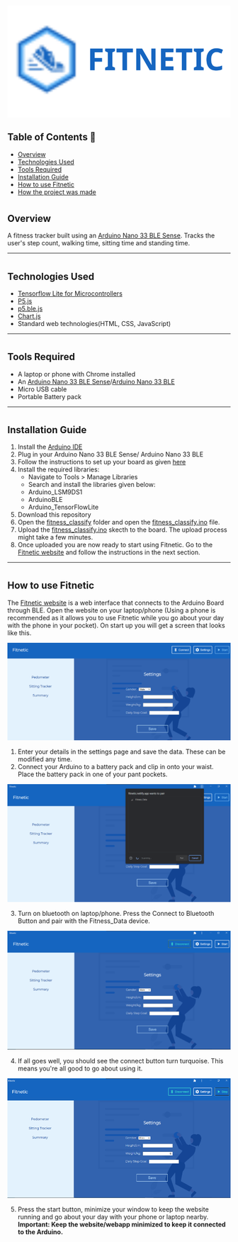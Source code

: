 ![Fitnetic logo](/images/logo.svg)

## Table of Contents 📘
* [Overview](#overview)
* [Technologies Used](#tech)
* [Tools Required](#tools)
* [Installation Guide](#install)
* [How to use Fitnetic](#using)
* [How the project was made](#how)

# <a name="overview"></a>
## Overview

A fitness tracker built using an [Arduino Nano 33 BLE Sense](https://store.arduino.cc/usa/nano-33-ble-sense). Tracks the user's step count, walking time, sitting time and standing time.

----

# <a name="tech"></a>
## Technologies Used

* [Tensorflow Lite for Microcontrollers](https://www.tensorflow.org/lite/microcontrollers)
* [P5.js](https://p5js.org/)
* [p5.ble.js](https://itpnyu.github.io/p5ble-website/)
* [Chart.js](https://www.chartjs.org/)
* Standard web technologies(HTML, CSS, JavaScript)

----

# <a name="tools"></a>
## Tools Required

* A laptop or phone with Chrome installed
* An [Arduino Nano 33 BLE Sense](https://store.arduino.cc/usa/nano-33-ble-sense)/[Arduino Nano 33 BLE](https://store.arduino.cc/usa/nano-33-ble)
* Micro USB cable
* Portable Battery pack

----

# <a name="install"></a>
## Installation Guide

1. Install the [Arduino IDE](https://www.arduino.cc/en/software)
2. Plug in your Arduino Nano 33 BLE Sense/ Arduino Nano 33 BLE
3. Follow the instructions to set up your board as given [here](https://www.arduino.cc/en/Guide/NANO33BLESense)
4. Install the required libraries:
    * Navigate to Tools > Manage Libraries
    * Search and install the libraries given below:
    * Arduino_LSM9DS1
    * ArduinoBLE
    * Arduino_TensorFlowLite
5. Download this repository
6. Open the [fitness_classify](/fitness_classify) folder and open the [fitness_classify.ino](/fitness_classify/fitness_classify.ino) file.
7. Upload the [fitness_classify.ino](/fitness_classify/fitness_classify.ino) skecth to the board. The upload process might take a few minutes.
8. Once uploaded you are now ready to start using Fitnetic. Go to the [Fitnetic website](https://www.fitnetic.netlify.app) and follow the instructions in the next section.

----

# <a name="using"></a>
## How to use Fitnetic

The [Fitnetic website](https://www.fitnetic.netlify.app) is a web interface that connects to the Arduino Board through BLE. Open the website on your laptop/phone (Using a phone is recommended as it allows you to use Fitnetic while you go about your day with the phone in your pocket). On start up you will get a screen that looks like this.

![Fitnetic settings](/images/fitnetic-1.png)

1. Enter your details in the settings page and save the data. These can be modified any time.
2. Connect your Arduino to a battery pack and clip in onto your waist. Place the battery pack in one of your pant pockets.

![Connect to Bluetooth](/images/fitnetic-2.png)

3. Turn on bluetooth on laptop/phone. Press the Connect to Bluetooth Button and pair with the Fitness_Data device.

![Connected to Bluetooth](/images/fitnetic-3.png)

4. If all goes well, you should see the connect button turn turquoise. This means you're all good to go about using it.

![Press Start Button](/images/fitnetic-4.png)

5. Press the start button, minimize your window to keep the website running and go about your day with your phone or laptop nearby.
    **Important: Keep the website/webapp minimized to keep it connected to the Arduino.**